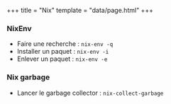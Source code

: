 +++
title = "Nix"
template = "data/page.html"
+++

### NixEnv

  * Faire une recherche : `nix-env -q`
  * Installer un paquet : `nix-env -i`
  * Enlever un paquet : `nix-env -e`

### Nix garbage
  * Lancer le garbage collector : `nix-collect-garbage`
